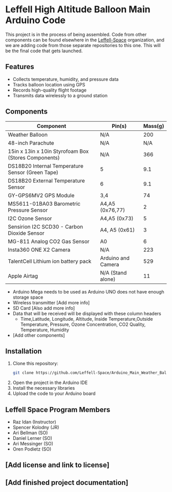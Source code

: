 # Leffell High Altitude Balloon Main Arduino Code

This project is in the process of being assembled. Code from other components can be found elsewhere in the [Leffell-Space](https://github.com/orgs/Leffell-Space/repositories) organization, and we are adding code from those separate repositories to this one. This will be the final code that gets launched.

## Features

- Collects temperature, humidity, and pressure data
- Tracks balloon location using GPS
- Records high-quality flight footage
- Transmits data wirelessly to a ground station

## Components


| Component | Pin(s) | Mass(g) |         
| - | - | - |
|Weather Balloon| N/A|200|
|48-inch Parachute| N/A|N/A|
|15in x 13in x 10in Styrofoam Box (Stores Components)| N/A|366|
|DS18B20 Internal Temperature Sensor (Green Tape)| 5 | 9.1 |
|DS18B20 External Temperature Sensor | 6 | 9.1 |
|GY-GPS6MV2 GPS Module| 3,4 |74|
|MS5611-01BA03 Barometric Pressure Sensor| A4,A5 (0x76,77)|2|
|I2C Ozone Sensor| A4,A5 (0x73) |5|
|Sensirion I2C SCD30 - Carbon Dioxide Sensor|A4, A5 (0x61)|3|
|MG-811 Analog CO2 Gas Sensor| A0 |6|
|Insta360 ONE X2 Camera|N/A|223|
|TalentCell Lithium ion battery pack|Arduino and Camera|529|
|Apple Airtag | N/A (Stand alone)|11|

- Arduino Mega needs to be used as Arduino UNO does not have enough storage space
- Wireless transmitter [Add more info]
- SD Card [Also add more info]
- Data that will be received will be displayed with these column headers
     - Time,Latitude, Longitude, Altitude, Inside Temperature,Outside Temperature, Pressure, Ozone Concentration, CO2 Quality, Temperature, Humidity
- [Add other components]

## Installation

1. Clone this repository:
   ```bash
   git clone https://github.com/Leffell-Space/Arduino_Main_Weather_Balloon.git
   ```
2. Open the project in the Arduino IDE
3. Install the necessary libraries
4. Upload the code to your Arduino board

## Leffell Space Program Members
- Raz Idan (Instructor)
- Spencer Kolodny (JR)
- Ari Bellman (SO)
- Daniel Lerner (SO)
- Ari Messinger (SO)
- Oren Podietz (SO)
  
## [Add license and link to license]

## [Add finished project documentation]
